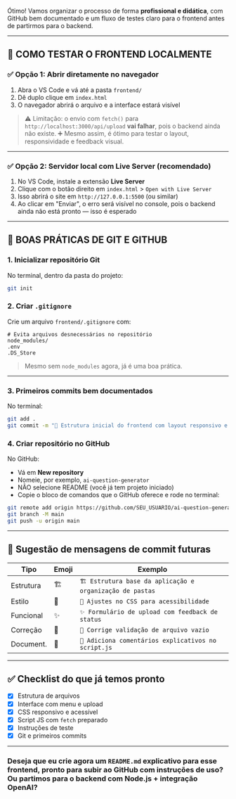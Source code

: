 Ótimo! Vamos organizar o processo de forma **profissional e didática**, com GitHub bem documentado e um fluxo de testes claro para o frontend antes de partirmos para o backend.

---

## 🧪 COMO TESTAR O FRONTEND LOCALMENTE

### ✅ Opção 1: Abrir diretamente no navegador

1. Abra o VS Code e vá até a pasta `frontend/`
2. Dê duplo clique em `index.html`
3. O navegador abrirá o arquivo e a interface estará visível

> ⚠️ Limitação: o envio com `fetch()` para `http://localhost:3000/api/upload` **vai falhar**, pois o backend ainda não existe.
> ➕ Mesmo assim, é ótimo para testar o layout, responsividade e feedback visual.

---

### ✅ Opção 2: Servidor local com Live Server (recomendado)

1. No VS Code, instale a extensão **Live Server**
2. Clique com o botão direito em `index.html` > `Open with Live Server`
3. Isso abrirá o site em `http://127.0.0.1:5500` (ou similar)
4. Ao clicar em "Enviar", o erro será visível no console, pois o backend ainda não está pronto — isso é esperado

---

## 🔁 BOAS PRÁTICAS DE GIT E GITHUB

### 1. Inicializar repositório Git

No terminal, dentro da pasta do projeto:

```bash
git init
```

### 2. Criar `.gitignore`

Crie um arquivo `frontend/.gitignore` com:

```
# Evita arquivos desnecessários no repositório
node_modules/
.env
.DS_Store
```

> Mesmo sem `node_modules` agora, já é uma boa prática.

---

### 3. Primeiros commits bem documentados

No terminal:

```bash
git add .
git commit -m "🎨 Estrutura inicial do frontend com layout responsivo e upload de PDF"
```

### 4. Criar repositório no GitHub

No GitHub:

* Vá em **New repository**
* Nomeie, por exemplo, `ai-question-generator`
* NÃO selecione README (você já tem projeto iniciado)
* Copie o bloco de comandos que o GitHub oferece e rode no terminal:

```bash
git remote add origin https://github.com/SEU_USUARIO/ai-question-generator.git
git branch -M main
git push -u origin main
```

---

## 💬 Sugestão de mensagens de commit futuras

| Tipo      | Emoji | Exemplo                                                   |
| --------- | ----- | --------------------------------------------------------- |
| Estrutura | 🏗️   | `🏗️ Estrutura base da aplicação e organização de pastas` |
| Estilo    | 🎨    | `🎨 Ajustes no CSS para acessibilidade`                   |
| Funcional | ✨     | `✨ Formulário de upload com feedback de status`           |
| Correção  | 🐛    | `🐛 Corrige validação de arquivo vazio`                   |
| Document. | 📝    | `📝 Adiciona comentários explicativos no script.js`       |

---

## ✅ Checklist do que já temos pronto

* [x] Estrutura de arquivos
* [x] Interface com menu e upload
* [x] CSS responsivo e acessível
* [x] Script JS com `fetch` preparado
* [x] Instruções de teste
* [x] Git e primeiros commits

---

### Deseja que eu crie agora um `README.md` explicativo para esse frontend, pronto para subir ao GitHub com instruções de uso? Ou partimos para o **backend com Node.js + integração OpenAI**?
